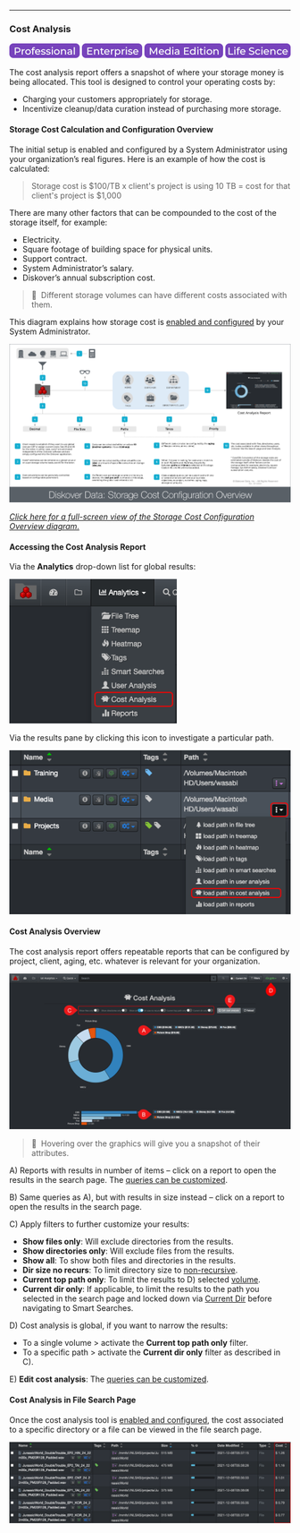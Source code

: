 <p id="cost_analysis"></p>

___
### Cost Analysis 

![Image: Professional Edition Label](images/button_edition_professional.png)&nbsp;![Image: Enterprise Edition Label](images/button_edition_enterprise.png)&nbsp;![Image: AJA Diskover Media Edition Label](images/button_edition_media.png)&nbsp;![Image: Life Science Edition Label](images/button_edition_life_science.png)


The cost analysis report offers a snapshot of where your storage money is being allocated. This tool is designed to control your operating costs  by:

- Charging your customers appropriately for storage.
- Incentivize cleanup/data curation instead of purchasing more storage.

<p id="cost_config"></p>

#### Storage Cost Calculation and Configuration Overview

The initial setup is enabled and configured by a System Administrator using your organization’s real figures. Here is an example of how the cost is calculated:

>Storage cost is $100/TB x client's project is using 10 TB = cost for that client's project is $1,000

There are many other factors that can be compounded to the cost of the storage itself, for example:

- Electricity.
- Square footage of building space for physical units.
- Support contract.
- System Administrator’s salary.
- Diskover’s annual subscription cost.

>🔆  &nbsp;Different storage volumes can have different costs associated with them.

This diagram explains how storage cost is [enabled and configured](https://docs.diskoverdata.com/diskover_configuration_and_administration_guide/#storage-cost-reporting) by your System Administrator.

![Image: Storage Cost Configuration Overview Diagram](images/diagram_diskover_storage_cost_configuration_overview_with_border.png)

_[Click here for a full-screen view of the Storage Cost Configuration Overview diagram.](images/diagram_diskover_storage_cost_configuration_overview_with_border.png)_

#### Accessing the Cost Analysis Report

Via the  **Analytics**  drop-down list for global results:

<img src="images/image_analytics_cost_analysis_access_via_analytics_dropdown_20230215.png" width="300">

Via the results pane by clicking this icon to investigate a particular path.

<img src="images/image_analytics_cost_analysis_access_via_results_pane_20230215.png" width="600">

#### Cost Analysis Overview

The cost analysis report offers repeatable reports that can be configured by project, client, aging, etc. whatever is relevant for your organization.

![Image: Cost Analysis Report Overview](images/image_analytics_cost_analysis_overview_20230215.png)

>🔆 &nbsp;Hovering over the graphics will give you a snapshot of their attributes.

A) Reports with results in number of items – click on a report to open the results in the search page. The [queries can be customized](#cost_config).

B) Same queries as A), but with results in size instead – click on a report to open the results in the search page.

C) Apply filters to further customize your results:

  - **Show files only**: Will exclude directories from the results.
  - **Show directories only**: Will exclude files from the results.
  - **Show all**: To show both files and directories in the results.
  - **Dir size no recurs**: To limit directory size to [non-recursive](#recusrive).
  - **Current top path only**: To limit the results to D) selected [volume](#storage_volume).
  - **Current dir only**: If applicable, to limit the results to the path you selected in the search page and locked down via [Current Dir](#current_dir) before navigating to Smart Searches.

D) Cost analysis is global, if you want to narrow the results:
  - To a single volume > activate the **Current top path only** filter.
  - To a specific path > activate the **Current dir only** filter as described in C).

E) **Edit cost analysis**: The [queries can be customized](#cost_config).

#### Cost Analysis in File Search Page

Once the cost analysis tool is [enabled and configured](#cost_config), the cost associated to a specific directory or a file can be viewed in the file search page.

![Image: Cost Analysis Info in File Search Page](images/image_analytics_cost_analysis_in_file_search_page.png)
